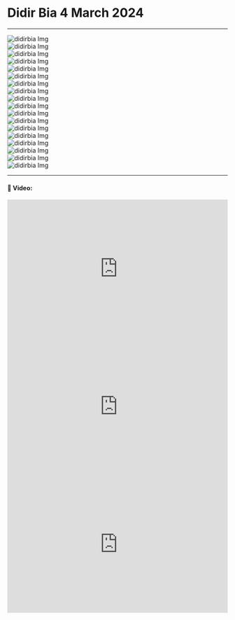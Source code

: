 # Didir Bia 4 March 2024
---

<img src="./assets/didirbia(72).jpg" alt="didirbia Img"/><br>
<img src="./assets/didirbia(75).jpg" alt="didirbia Img"/><br>
<img src="./assets/didirbia(76).jpg" alt="didirbia Img"/><br>
<img src="./assets/didirbia(77).jpg" alt="didirbia Img"/><br>
<img src="./assets/didirbia(70).jpg" alt="didirbia Img"/><br>
<img src="./assets/didirbia(67).jpg" alt="didirbia Img"/><br>
<img src="./assets/didirbia(68).jpg" alt="didirbia Img"/><br>
<img src="./assets/didirbia(69).jpg" alt="didirbia Img"/><br>
<img src="./assets/didirbia(82).jpg" alt="didirbia Img"/><br>
<img src="./assets/didirbia(111).jpg" alt="didirbia Img"/><br>
<img src="./assets/didirbia(112).jpg" alt="didirbia Img"/><br>
<img src="./assets/didirbia(47).jpg" alt="didirbia Img"/><br>
<img src="./assets/didirbia(80).jpg" alt="didirbia Img"/><br>
<img src="./assets/didirbia(24).jpg" alt="didirbia Img"/><br>
<img src="./assets/didirbia(21).jpg" alt="didirbia Img"/><br>
<img src="./assets/didirbia(79).jpg" alt="didirbia Img"/><br>
<img src="./assets/didirbia(95).jpg" alt="didirbia Img"/><br>
<img src="./assets/didirbia(15).jpg" alt="didirbia Img"/><br>

---
#### 🚀 Video:

<iframe width="100%" height="315" src="https://www.youtube.com/embed/-bSHPTF4r84?si=QmFCPZc4iIyfPHf-" title="YouTube video player" frameborder="0" allow="accelerometer; autoplay; clipboard-write; encrypted-media; gyroscope; picture-in-picture; web-share" allowfullscreen></iframe>

<br>

<iframe width="100%" height="315" src="https://www.youtube.com/embed/lW1KFGoOdOs?si=xq6ehsro1xm3MXwD" title="YouTube video player" frameborder="0" allow="accelerometer; autoplay; clipboard-write; encrypted-media; gyroscope; picture-in-picture; web-share" allowfullscreen></iframe>

<br>

<iframe width="100%" height="315" src="https://www.youtube.com/embed/eS_M-uhsWFE?si=H3dzs4sbcetLPVp3" title="YouTube video player" frameborder="0" allow="accelerometer; autoplay; clipboard-write; encrypted-media; gyroscope; picture-in-picture; web-share" allowfullscreen></iframe>

